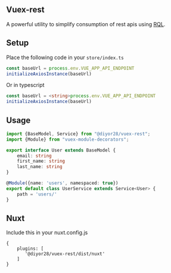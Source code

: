 ## Vuex-rest

A powerful utility to simplify consumption of rest apis
using [RQL](https://connect.cloudblue.com/community/developers/api/rql/).

## Setup

Place the following code in your `store/index.ts`

```javascript
const baseUrl = process.env.VUE_APP_API_ENDPOINT
initializeAxiosInstance(baseUrl)
```

Or in typescript

```typescript
const baseUrl = <string>process.env.VUE_APP_API_ENDPOINT
initializeAxiosInstance(baseUrl)
```

## Usage

```typescript
import {BaseModel, Service} from "@diyor28/vuex-rest";
import {Module} from "vuex-module-decorators";

export interface User extends BaseModel {
	email: string
	first_name: string
	last_name: string
}

@Module({name: 'users', namespaced: true})
export default class UserService extends Service<User> {
	path = 'users/'
}
```

## Nuxt

Include this in your nuxt.config.js

```
{
    plugins: [
       '@diyor28/vuex-rest/dist/nuxt'
    ]
}
```



